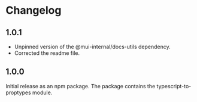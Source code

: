 # Changelog

## 1.0.1

* Unpinned version of the @mui-internal/docs-utils dependency.
* Corrected the readme file.

## 1.0.0

Initial release as an npm package.
The package contains the typescript-to-proptypes module.
